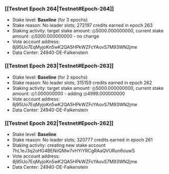 ### [[Testnet Epoch 264|Testnet#Epoch-264]]
* Stake level: **Baseline** (for 3 epochs)
* Stake reason: No leader slots; 272197 credits earned in epoch 263
* Staking activity: target stake amount: ◎5000.000000000, current stake amount: ◎5000.000000000 - no change
* Vote account address: 8j95Uo7EqMyjoKn5wK2QA5HPkWZFcYAovS7M93WN2jme
* Data Center: 24940-DE-Falkenstein
### [[Testnet Epoch 263|Testnet#Epoch-263]]
* Stake level: **Baseline** (for 2 epochs)
* Stake reason: No leader slots; 315159 credits earned in epoch 262
* Staking activity: target stake amount: ◎5000.000000000, current stake amount: ◎1.000000000 - adding ◎4999.000000000
* Vote account address: 8j95Uo7EqMyjoKn5wK2QA5HPkWZFcYAovS7M93WN2jme
* Data Center: 24940-DE-Falkenstein
### [[Testnet Epoch 262|Testnet#Epoch-262]]
* Stake level: **Baseline**
* Stake reason: No leader slots; 320777 credits earned in epoch 261
* Staking activity: creating new stake account 7hL1eJ3q2oHG4BENiiQMw7vHYiYRCgRAaQVURun6ouwS
* Vote account address: 8j95Uo7EqMyjoKn5wK2QA5HPkWZFcYAovS7M93WN2jme
* Data Center: 24940-DE-Falkenstein